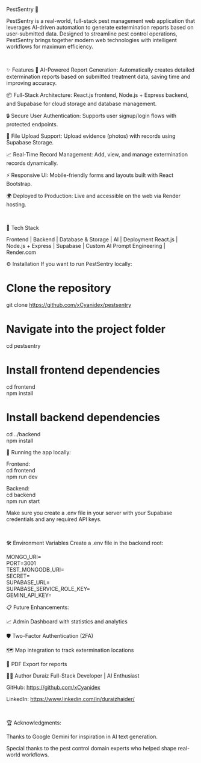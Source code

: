 PestSentry 🐛

PestSentry is a real-world, full-stack pest management web application that leverages AI-driven automation to generate extermination reports based on user-submitted data.
Designed to streamline pest control operations, PestSentry brings together modern web technologies with intelligent workflows for maximum efficiency.

<br />

✨ Features
🧠 AI-Powered Report Generation:
Automatically creates detailed extermination reports based on submitted treatment data, saving time and improving accuracy.

📦 Full-Stack Architecture:
React.js frontend, Node.js + Express backend, and Supabase for cloud storage and database management.

🔒 Secure User Authentication:
Supports user signup/login flows with protected endpoints.

📁 File Upload Support:
Upload evidence (photos) with records using Supabase Storage.

📈 Real-Time Record Management:
Add, view, and manage extermination records dynamically.

⚡ Responsive UI:
Mobile-friendly forms and layouts built with React Bootstrap.

🌍 Deployed to Production:
Live and accessible on the web via Render hosting.

<br />

🚀 Tech Stack

Frontend | Backend | Database & Storage | AI | Deployment
React.js | Node.js + Express | Supabase | Custom AI Prompt Engineering | Render.com
<br />

⚙️ Installation
If you want to run PestSentry locally:

# Clone the repository
git clone https://github.com/xCyanidex/pestsentry

# Navigate into the project folder
cd pestsentry

# Install frontend dependencies
cd frontend
<br />
npm install

# Install backend dependencies
cd ../backend
<br />
npm install

🏃 Running the app locally:
<br />

Frontend:
<br />
cd frontend
<br />
npm run dev

Backend:
<br />
cd backend
<br />
npm run start

Make sure you create a .env file in your server with your Supabase credentials and any required API keys.

<br />

🛠️ Environment Variables
Create a .env file in the backend root:

MONGO_URI=
<br />
PORT=3001
<br />
TEST_MONGODB_URI=
<br />
SECRET=
<br />
SUPABASE_URL=
<br />
SUPABASE_SERVICE_ROLE_KEY=
<br />
GEMINI_API_KEY=
<br />


📋 Future Enhancements:

📈 Admin Dashboard with statistics and analytics

🛡️ Two-Factor Authentication (2FA)

🗺️ Map integration to track extermination locations

📄 PDF Export for reports

🧑‍💻 Author
Duraiz
Full-Stack Developer | AI Enthusiast 

GitHub: https://github.com/xCyanidex

LinkedIn: https://www.linkedin.com/in/duraizhaider/

<br />

🏆 Acknowledgments:

Thanks to Google Gemini for inspiration in AI text generation.

Special thanks to the pest control domain experts who helped shape real-world workflows.


